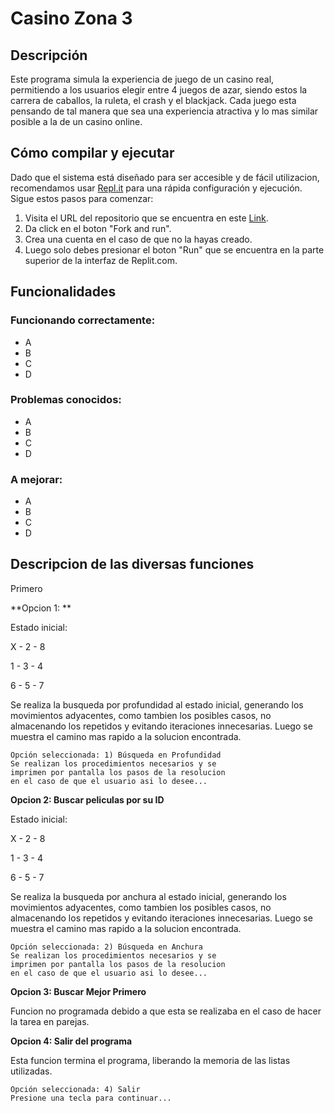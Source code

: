 # Casino Zona 3

## Descripción

Este programa simula la experiencia de juego de un casino real, permitiendo a los usuarios elegir entre 4 juegos de azar, siendo estos la carrera de caballos, la ruleta, el crash y el blackjack. Cada juego esta pensando de tal manera que sea una experiencia atractiva y lo mas similar posible a la de un casino online.

## Cómo compilar y ejecutar

Dado que el sistema está diseñado para ser accesible y de fácil utilizacion, recomendamos usar [Repl.it](http://repl.it/) para una rápida configuración y ejecución. Sigue estos pasos para comenzar:

1. Visita el URL del repositorio que se encuentra en este [Link](https://replit.com/@felipechg/Proyecto#README.md).
2. Da click en el boton "Fork and run".
3. Crea una cuenta en el caso de que no la hayas creado.
4. Luego solo debes presionar el boton "Run" que se encuentra en la parte superior de la interfaz de Replit.com.

## Funcionalidades

### Funcionando correctamente:

- A
- B
- C
- D

### Problemas conocidos:

- A
- B
- C
- D

### A mejorar:

- A
- B
- C
- D

## Descripcion de las diversas funciones

Primero 

**Opcion 1: **

Estado inicial:

X  -  2  -  8 

1  -  3  -  4 

6  -  5  -  7

Se realiza la busqueda por profundidad al estado inicial, generando los movimientos adyacentes, como tambien los posibles casos, no almacenando los repetidos y evitando iteraciones innecesarias. Luego se muestra el camino mas rapido a la solucion encontrada.

```
Opción seleccionada: 1) Búsqueda en Profundidad
Se realizan los procedimientos necesarios y se 
imprimen por pantalla los pasos de la resolucion
en el caso de que el usuario asi lo desee...
```

**Opcion 2: Buscar peliculas por su ID**

Estado inicial:

X  -  2  -  8 

1  -  3  -  4 

6  -  5  -  7

Se realiza la busqueda por anchura al estado inicial, generando los movimientos adyacentes, como tambien los posibles casos, no almacenando los repetidos y evitando iteraciones innecesarias. Luego se muestra el camino mas rapido a la solucion encontrada.

```
Opción seleccionada: 2) Búsqueda en Anchura
Se realizan los procedimientos necesarios y se 
imprimen por pantalla los pasos de la resolucion
en el caso de que el usuario asi lo desee...

```

**Opcion 3: Buscar Mejor Primero**

Funcion no programada debido a que esta se realizaba en el caso de hacer la tarea en parejas.

**Opcion 4: Salir del programa**

Esta funcion termina el programa, liberando la memoria de las listas utilizadas.

```
Opción seleccionada: 4) Salir
Presione una tecla para continuar...
```